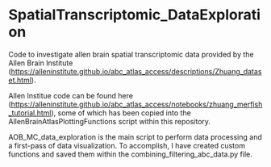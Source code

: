 # SpatialTranscriptomic_DataExploration
Code to investigate allen brain spatial transcriptomic data provided by the Allen Brain Institute (https://alleninstitute.github.io/abc_atlas_access/descriptions/Zhuang_dataset.html).

Allen Institue code can be found here (https://alleninstitute.github.io/abc_atlas_access/notebooks/zhuang_merfish_tutorial.html), some of which has been copied into the AllenBrainAtlasPlottingFunctions script within this repository.

AOB_MC_data_exploration is the main script to perform data processing and a first-pass of data visualization. To accomplish, I have created custom functions and saved them within the combining_filtering_abc_data.py file.
